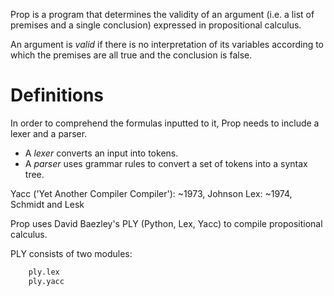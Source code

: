 Prop is a program that determines the validity of an argument (i.e. a list of premises and a single conclusion) expressed in propositional calculus.

An argument is *valid* if there is no interpretation of its variables according to which the premises are all true and the conclusion is false. 

Definitions
===========
In order to comprehend the formulas inputted to it, Prop needs to include a lexer and a parser. 

* A *lexer* converts an input into tokens.
* A *parser* uses grammar rules to convert a set of tokens into a syntax tree. 

Yacc ('Yet Another Compiler Compiler'): ~1973, Johnson
Lex: ~1974, Schmidt and Lesk

Prop uses David Baezley's PLY (Python, Lex, Yacc) to compile propositional calculus.

PLY consists of two modules:

```python
	ply.lex
	ply.yacc
``` 
